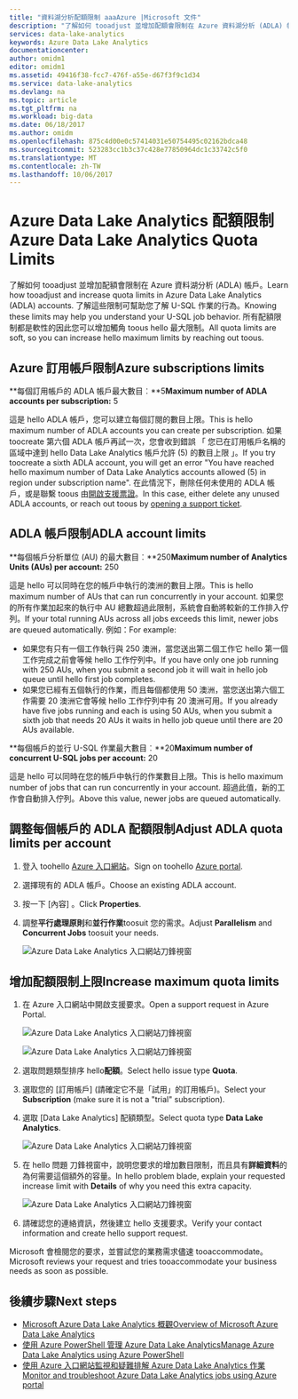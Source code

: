 ```yaml
---
title: "資料湖分析配額限制 aaaAzure |Microsoft 文件"
description: "了解如何 tooadjust 並增加配額會限制在 Azure 資料湖分析 (ADLA) 帳戶。"
services: data-lake-analytics
keywords: Azure Data Lake Analytics
documentationcenter: 
author: omidm1
editor: omidm1
ms.assetid: 49416f38-fcc7-476f-a55e-d67f3f9c1d34
ms.service: data-lake-analytics
ms.devlang: na
ms.topic: article
ms.tgt_pltfrm: na
ms.workload: big-data
ms.date: 06/18/2017
ms.author: omidm
ms.openlocfilehash: 875c4d00e0c57414031e50754495c02162bdca48
ms.sourcegitcommit: 523283cc1b3c37c428e77850964dc1c33742c5f0
ms.translationtype: MT
ms.contentlocale: zh-TW
ms.lasthandoff: 10/06/2017
---
```

# <a name="azure-data-lake-analytics-quota-limits"></a><span data-ttu-id="29585-104">Azure Data Lake Analytics 配額限制</span><span class="sxs-lookup"><span data-stu-id="29585-104">Azure Data Lake Analytics Quota Limits</span></span>

<span data-ttu-id="29585-105">了解如何 tooadjust 並增加配額會限制在 Azure 資料湖分析 (ADLA) 帳戶。</span><span class="sxs-lookup"><span data-stu-id="29585-105">Learn how tooadjust and increase quota limits in Azure Data Lake Analytics (ADLA) accounts.</span></span> <span data-ttu-id="29585-106">了解這些限制可幫助您了解 U-SQL 作業的行為。</span><span class="sxs-lookup"><span data-stu-id="29585-106">Knowing these limits may help you understand your U-SQL job behavior.</span></span> <span data-ttu-id="29585-107">所有配額限制都是軟性的因此您可以增加觸角 toous hello 最大限制。</span><span class="sxs-lookup"><span data-stu-id="29585-107">All quota limits are soft, so you can increase hello maximum limits by reaching out toous.</span></span>

## <a name="azure-subscriptions-limits"></a><span data-ttu-id="29585-108">Azure 訂用帳戶限制</span><span class="sxs-lookup"><span data-stu-id="29585-108">Azure subscriptions limits</span></span>

<span data-ttu-id="29585-109">**每個訂用帳戶的 ADLA 帳戶最大數目︰**5</span><span class="sxs-lookup"><span data-stu-id="29585-109">**Maximum number of ADLA accounts per subscription:**  5</span></span>

 <span data-ttu-id="29585-110">這是 hello ADLA 帳戶，您可以建立每個訂閱的數目上限。</span><span class="sxs-lookup"><span data-stu-id="29585-110">This is hello maximum number of ADLA accounts you can create per subscription.</span></span> <span data-ttu-id="29585-111">如果 toocreate 第六個 ADLA 帳戶再試一次，您會收到錯誤 「 您已在訂用帳戶名稱的區域中達到 hello Data Lake Analytics 帳戶允許 (5) 的數目上限 」。</span><span class="sxs-lookup"><span data-stu-id="29585-111">If you try toocreate a sixth ADLA account, you will get an error "You have reached hello maximum number of Data Lake Analytics accounts allowed (5) in region under subscription name".</span></span> <span data-ttu-id="29585-112">在此情況下，刪除任何未使用的 ADLA 帳戶，或是聯繫 toous 由[開啟支援票證](#increase-maximum-quota-limits)。</span><span class="sxs-lookup"><span data-stu-id="29585-112">In this case, either delete any unused ADLA accounts, or reach out toous by [opening a support ticket](#increase-maximum-quota-limits).</span></span>

## <a name="adla-account-limits"></a><span data-ttu-id="29585-113">ADLA 帳戶限制</span><span class="sxs-lookup"><span data-stu-id="29585-113">ADLA account limits</span></span>

<span data-ttu-id="29585-114">**每個帳戶分析單位 (AU) 的最大數目︰**250</span><span class="sxs-lookup"><span data-stu-id="29585-114">**Maximum number of Analytics Units (AUs) per account:** 250</span></span>

<span data-ttu-id="29585-115">這是 hello 可以同時在您的帳戶中執行的澳洲的數目上限。</span><span class="sxs-lookup"><span data-stu-id="29585-115">This is hello maximum number of AUs that can run concurrently in your account.</span></span> <span data-ttu-id="29585-116">如果您的所有作業加起來的執行中 AU 總數超過此限制，系統會自動將較新的工作排入佇列。</span><span class="sxs-lookup"><span data-stu-id="29585-116">If your total running AUs across all jobs exceeds this limit, newer jobs are queued automatically.</span></span> <span data-ttu-id="29585-117">例如：</span><span class="sxs-lookup"><span data-stu-id="29585-117">For example:</span></span>

* <span data-ttu-id="29585-118">如果您有只有一個工作執行與 250 澳洲，當您送出第二個工作它 hello 第一個工作完成之前會等候 hello 工作佇列中。</span><span class="sxs-lookup"><span data-stu-id="29585-118">If you have only one job running with 250 AUs, when you submit a second job it will wait in hello job queue until hello first job completes.</span></span>
* <span data-ttu-id="29585-119">如果您已經有五個執行的作業，而且每個都使用 50 澳洲，當您送出第六個工作需要 20 澳洲它會等候 hello 工作佇列中有 20 澳洲可用。</span><span class="sxs-lookup"><span data-stu-id="29585-119">If you already have five jobs running and each is using 50 AUs, when you submit a sixth job that needs 20 AUs it waits in hello job queue until there are 20 AUs available.</span></span>

<span data-ttu-id="29585-120">**每個帳戶的並行 U-SQL 作業最大數目︰**20</span><span class="sxs-lookup"><span data-stu-id="29585-120">**Maximum number of concurrent U-SQL jobs per account:** 20</span></span>

<span data-ttu-id="29585-121">這是 hello 可以同時在您的帳戶中執行的作業數目上限。</span><span class="sxs-lookup"><span data-stu-id="29585-121">This is hello maximum number of jobs that can run concurrently in your account.</span></span> <span data-ttu-id="29585-122">超過此值，新的工作會自動排入佇列。</span><span class="sxs-lookup"><span data-stu-id="29585-122">Above this value, newer jobs are queued automatically.</span></span>

## <a name="adjust-adla-quota-limits-per-account"></a><span data-ttu-id="29585-123">調整每個帳戶的 ADLA 配額限制</span><span class="sxs-lookup"><span data-stu-id="29585-123">Adjust ADLA quota limits per account</span></span>

1. <span data-ttu-id="29585-124">登入 toohello [Azure 入口網站](https://portal.azure.com)。</span><span class="sxs-lookup"><span data-stu-id="29585-124">Sign on toohello [Azure portal](https://portal.azure.com).</span></span>
2. <span data-ttu-id="29585-125">選擇現有的 ADLA 帳戶。</span><span class="sxs-lookup"><span data-stu-id="29585-125">Choose an existing ADLA account.</span></span>
3. <span data-ttu-id="29585-126">按一下 [內容] 。</span><span class="sxs-lookup"><span data-stu-id="29585-126">Click **Properties**.</span></span>
4. <span data-ttu-id="29585-127">調整**平行處理原則**和**並行作業**toosuit 您的需求。</span><span class="sxs-lookup"><span data-stu-id="29585-127">Adjust **Parallelism** and **Concurrent Jobs** toosuit your needs.</span></span>

    ![Azure Data Lake Analytics 入口網站刀鋒視窗](./media/data-lake-analytics-quota-limits/data-lake-analytics-quota-properties.png)

## <a name="increase-maximum-quota-limits"></a><span data-ttu-id="29585-129">增加配額限制上限</span><span class="sxs-lookup"><span data-stu-id="29585-129">Increase maximum quota limits</span></span>

1. <span data-ttu-id="29585-130">在 Azure 入口網站中開啟支援要求。</span><span class="sxs-lookup"><span data-stu-id="29585-130">Open a support request in Azure Portal.</span></span>

    ![Azure Data Lake Analytics 入口網站刀鋒視窗](./media/data-lake-analytics-quota-limits/data-lake-analytics-quota-help-support.png)

    ![Azure Data Lake Analytics 入口網站刀鋒視窗](./media/data-lake-analytics-quota-limits/data-lake-analytics-quota-support-request.png)
2. <span data-ttu-id="29585-133">選取問題類型排序 hello**配額**。</span><span class="sxs-lookup"><span data-stu-id="29585-133">Select hello issue type **Quota**.</span></span>
3. <span data-ttu-id="29585-134">選取您的 [訂用帳戶] \(請確定它不是「試用」的訂用帳戶\)。</span><span class="sxs-lookup"><span data-stu-id="29585-134">Select your **Subscription** (make sure it is not a "trial" subscription).</span></span>
4. <span data-ttu-id="29585-135">選取 [Data Lake Analytics] 配額類型。</span><span class="sxs-lookup"><span data-stu-id="29585-135">Select quota type **Data Lake Analytics**.</span></span>

    ![Azure Data Lake Analytics 入口網站刀鋒視窗](./media/data-lake-analytics-quota-limits/data-lake-analytics-quota-support-request-basics.png)

5. <span data-ttu-id="29585-137">在 hello 問題 刀鋒視窗中，說明您要求的增加數目限制，而且具有**詳細資料**的為何需要這個額外的容量。</span><span class="sxs-lookup"><span data-stu-id="29585-137">In hello problem blade, explain your requested increase limit with **Details** of why you need this extra capacity.</span></span>

    ![Azure Data Lake Analytics 入口網站刀鋒視窗](./media/data-lake-analytics-quota-limits/data-lake-analytics-quota-support-request-details.png)

6. <span data-ttu-id="29585-139">請確認您的連絡資訊，然後建立 hello 支援要求。</span><span class="sxs-lookup"><span data-stu-id="29585-139">Verify your contact information and create hello support request.</span></span>

<span data-ttu-id="29585-140">Microsoft 會檢閱您的要求，並嘗試您的業務需求儘速 tooaccommodate。</span><span class="sxs-lookup"><span data-stu-id="29585-140">Microsoft reviews your request and tries tooaccommodate your business needs as soon as possible.</span></span>

## <a name="next-steps"></a><span data-ttu-id="29585-141">後續步驟</span><span class="sxs-lookup"><span data-stu-id="29585-141">Next steps</span></span>

* [<span data-ttu-id="29585-142">Microsoft Azure Data Lake Analytics 概觀</span><span class="sxs-lookup"><span data-stu-id="29585-142">Overview of Microsoft Azure Data Lake Analytics</span></span>](data-lake-analytics-overview.md)
* [<span data-ttu-id="29585-143">使用 Azure PowerShell 管理 Azure Data Lake Analytics</span><span class="sxs-lookup"><span data-stu-id="29585-143">Manage Azure Data Lake Analytics using Azure PowerShell</span></span>](data-lake-analytics-manage-use-powershell.md)
* [<span data-ttu-id="29585-144">使用 Azure 入口網站監視和疑難排解 Azure Data Lake Analytics 作業</span><span class="sxs-lookup"><span data-stu-id="29585-144">Monitor and troubleshoot Azure Data Lake Analytics jobs using Azure portal</span></span>](data-lake-analytics-monitor-and-troubleshoot-jobs-tutorial.md)
